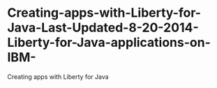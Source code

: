 Creating-apps-with-Liberty-for-Java-Last-Updated-8-20-2014-Liberty-for-Java-applications-on-IBM-
================================================================================================

Creating apps with Liberty for Java 
